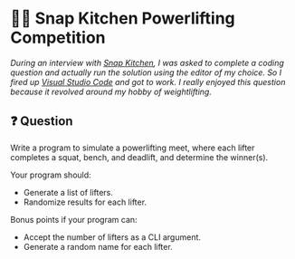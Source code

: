 # 🏋🏼 Snap Kitchen Powerlifting Competition

*During an interview with [Snap Kitchen][1], I was asked to complete a coding question and actually run the solution using the editor of my choice. So I fired up [Visual Studio Code][2] and got to work. I really enjoyed this question because it revolved around my hobby of weightlifting.*

## ❓ Question

Write a program to simulate a powerlifting meet, where each lifter completes a squat, bench, and deadlift, and determine the winner(s).

Your program should:
* Generate a list of lifters.
* Randomize results for each lifter.

Bonus points if your program can:
* Accept the number of lifters as a CLI argument.
* Generate a random name for each lifter.

[1]: https://www.snapkitchen.com
[2]: https://code.visualstudio.com
